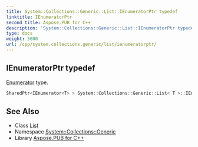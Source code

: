 ```yaml
---
title: System::Collections::Generic::List::IEnumeratorPtr typedef
linktitle: IEnumeratorPtr
second_title: Aspose.PUB for C++
description: 'System::Collections::Generic::List::IEnumeratorPtr typedef. Enumerator type in C++.'
type: docs
weight: 5600
url: /cpp/system.collections.generic/list/ienumeratorptr/
---
```

## IEnumeratorPtr typedef


[Enumerator](../enumerator/) type.

```cpp
SharedPtr<IEnumerator<T> > System::Collections::Generic::List< T >::IEnumeratorPtr
```

## See Also

* Class [List](../)
* Namespace [System::Collections::Generic](../../)
* Library [Aspose.PUB for C++](../../../)

